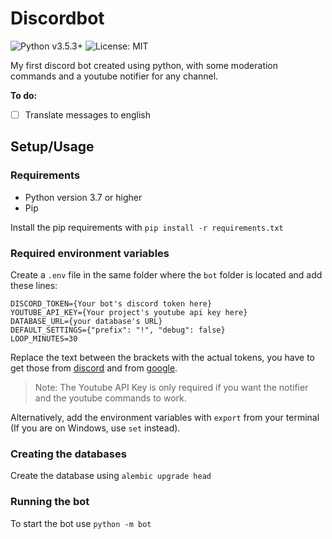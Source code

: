 # Discordbot

![Python v3.5.3+](https://img.shields.io/badge/python-v3.5.3+-blue)
![License: MIT](https://img.shields.io/github/license/zd4y/discordbot)

My first discord bot created using python, with some moderation commands and a youtube notifier for any channel.

**To do:**

- [ ] Translate messages to english

## Setup/Usage

### Requirements

- Python version 3.7 or higher
- Pip

Install the pip requirements with `pip install -r requirements.txt`

### Required environment variables

Create a `.env` file in the same folder where the `bot` folder is located and add these lines:

```
DISCORD_TOKEN={Your bot's discord token here}
YOUTUBE_API_KEY={Your project's youtube api key here}
DATABASE_URL={your database's URL}
DEFAULT_SETTINGS={"prefix": "!", "debug": false}
LOOP_MINUTES=30
```

Replace the text between the brackets with the actual tokens, you have to get those from [discord](https://discordapp.com/developers/applications/) and from [google](https://console.developers.google.com/).

> Note: The Youtube API Key is only required if you want the notifier and the youtube commands to work.

Alternatively, add the environment variables with `export` from your terminal (If you are on Windows, use `set` instead).

### Creating the databases

Create the database using `alembic upgrade head`

### Running the bot

To start the bot use `python -m bot`
